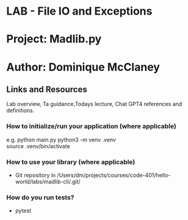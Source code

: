 # LAB -  File IO and Exceptions

# Project: Madlib.py

# Author: Dominique McClaney

## Links and Resources
Lab overview, Ta guidance,Todays lecture, Chat GPT4 references and definitions.

### How to initialize/run your application (where applicable)
e.g. python main.py
python3 -m venv .venv    
source .venv/bin/activate

### How to use your library (where applicable)

 - Git repository in /Users/dm/projects/courses/code-401/hello-world/labs/madlib-cli/.git/

### How do you run tests?

- pytest